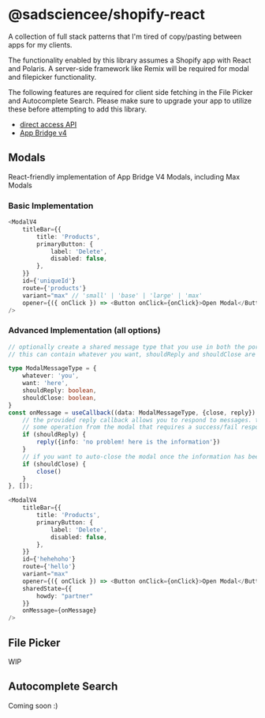# @sadsciencee/shopify-react

A collection of full stack patterns that I'm
tired of copy/pasting between apps for my clients.

The functionality enabled by this library assumes a
Shopify app with React and Polaris. A server-side framework like Remix
will be required for modal and filepicker functionality.

The following features are required for client side
fetching in the File Picker and Autocomplete Search. Please
make sure to upgrade your app to utilize these before attempting
to add this library.

- [direct access API](https://shopify.dev/docs/api/app-bridge-library)
- [App Bridge v4](https://shopify.dev/docs/api/app-bridge-library)

## Modals

React-friendly implementation of App Bridge V4 Modals, including Max Modals

### Basic Implementation

```typescript jsx
<ModalV4
	titleBar={{
		title: 'Products',
		primaryButton: {
			label: 'Delete',
			disabled: false,
		},
	}}
	id={'uniqueId'}
	route={'products'}
	variant="max" // 'small' | 'base' | 'large' | 'max'
	opener={({ onClick }) => <Button onClick={onClick}>Open Modal</Button>}
/>
```

### Advanced Implementation (all options)

```typescript jsx
// optionally create a shared message type that you use in both the portal and the parent. 
// this can contain whatever you want, shouldReply and shouldClose are not required fields

type ModalMessageType = {
	whatever: 'you',
    want: 'here',
    shouldReply: boolean,
    shouldClose: boolean,
}
const onMessage = useCallback((data: ModalMessageType, {close, reply}) => {
	// the provided reply callback allows you to respond to messages. this can be helpful if are triggering 
    // some operation from the modal that requires a success/fail response from the parent 
	if (shouldReply) {
		reply({info: 'no problem! here is the information'})
    }
	// if you want to auto-close the modal once the information has been passed from 
	if (shouldClose) {
		close()
    }
}, []);

<ModalV4
	titleBar={{
		title: 'Products',
		primaryButton: {
			label: 'Delete',
			disabled: false,
		},
	}}
	id={'hehehoho'}
	route={'hello'}
	variant="max"
    opener={({ onClick }) => <Button onClick={onClick}>Open Modal</Button>}
	sharedState={{
		howdy: "partner"
	}}
    onMessage={onMessage}
/>
```

## File Picker

WIP

## Autocomplete Search

Coming soon :)

